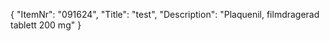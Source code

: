 {
  "ItemNr": "091624",
  "Title": "test",
  "Description": "Plaquenil, filmdragerad tablett 200 mg"
}